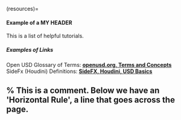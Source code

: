 

(resources)=
#### Example of a MY HEADER

This is a list of helpful tutorials.

##### Examples of Links

Open USD Glossary of Terms: 
**[openusd.org, Terms and Concepts](https://openusd.org/release/glossary.html)**\
SideFx (Houdini) Definitions: 
**[SideFX, Houdini, USD Basics](https://www.sidefx.com/docs/houdini/solaris/usd.html)**


% This is a comment. Below we have an 'Horizontal Rule', a line that goes across the page.
---



 


